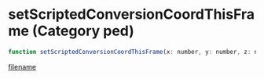 # setScriptedConversionCoordThisFrame (Category ped)

```js
function setScriptedConversionCoordThisFrame(x: number, y: number, z: number): void
```

[filename](setScriptedConversionCoordThisFrame_m.md ':include')